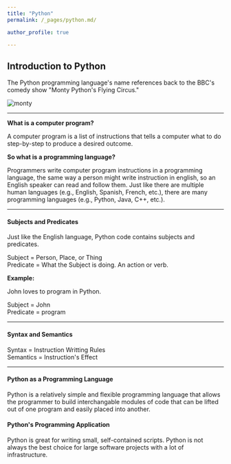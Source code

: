 ```yaml
---
title: "Python"
permalink: /_pages/python.md/

author_profile: true

---
```


## Introduction to Python

The Python programming language's name references back to the BBC's comedy show "Monty Python's Flying Circus."

![monty](https://user-images.githubusercontent.com/60493854/76994400-8b3fea80-690b-11ea-9210-bd9f12c9f6d5.jpg)

---

__What is a computer program?__

A computer program is a list of instructions that tells a computer what to do step-by-step to produce a desired outcome.

__So what is a programming language?__

Programmers write computer program instructions in a programming language, the same way a person might write instruction in english, so an English speaker can read and follow them. Just like there are multiple human languages (e.g., English, Spanish, French, etc.), there are many programming languages (e.g., Python, Java, C++, etc.).

---

#### Subjects and Predicates
Just like the English language, Python code contains subjects and predicates.

Subject = Person, Place, or Thing  
Predicate = What the Subject is doing. An action or verb.

__Example:__

John loves to program in Python.

Subject = John  
Predicate = program

---

#### Syntax and Semantics

Syntax = Instruction Writting Rules  
Semantics = Instruction's Effect

---

#### Python as a Programming Language
Python is a relatively simple and flexible programming language that allows the programmer to build interchangable modules of code that can be lifted out of one program and easily placed into another.

#### Python's Programming Application
Python is great for writing small, self-contained scripts. Python is not always the best choice for large software projects with a lot of infrastructure.
